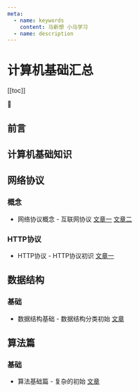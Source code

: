 ```yaml
---
meta:
  - name: keywords
    content: 马新想 小马学习 
  - name: description
---
```



# 计算机基础汇总

[[toc]]

:horse:

## 前言

## 计算机基础知识

## 网络协议

### 概念

- 网络协议概念 - 互联网协议 [文章一](https://www.ruanyifeng.com/blog/2012/05/internet_protocol_suite_part_i.html) [文章二](https://www.ruanyifeng.com/blog/2012/06/internet_protocol_suite_part_ii.html)

### HTTP协议

- HTTP协议 - HTTP协议初识 [文章一](http://www.ruanyifeng.com/blog/2016/08/http.html)

## 数据结构

### 基础

- 数据结构基础 - 数据结构分类初始 [文章](https://blog.csdn.net/yeyazhishang/article/details/82353846)

## 算法篇


### 基础

- 算法基础篇 - 复杂的初始 [文章](https://www.cnblogs.com/54chensongxia/p/14012838.html)